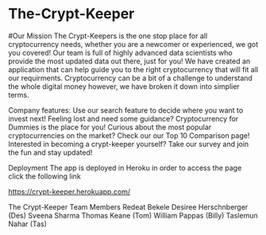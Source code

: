 # The-Crypt-Keeper

#Our Mission
The Crypt-Keepers is the one stop place for all cryptocurrency needs, whether you are a newcomer or experienced, we got you covered! Our team is full of highly advanced data scientists who provide the most updated data out there, just for you! We have created an application that can help guide you to the right cryptocurrency that will fit all our requirments. Cryptocurrency can be a bit of a challenge to understand the whole digital money however, we have broken it down into simplier terms. 

Company features:
Use our search feature to decide where you want to invest next!
Feeling lost and need some guidance? Cryptocurrency for Dummies is the place for you!
Curious about the most popular cryptocurrencies on the market? Check our our Top 10 Comparison page!
Interested in becoming a crypt-keeper yourself? Take our survey and join the fun and stay updated!

Deployment
The app is deployed in Heroku in order to access the page click the following link

https://crypt-keeper.herokuapp.com/

The Crypt-Keeper Team Members
Redeat Bekele
Desiree Herschnberger (Des)
Sveena Sharma
Thomas Keane (Tom)
William Pappas (Billy)
Taslemun Nahar (Tas)
